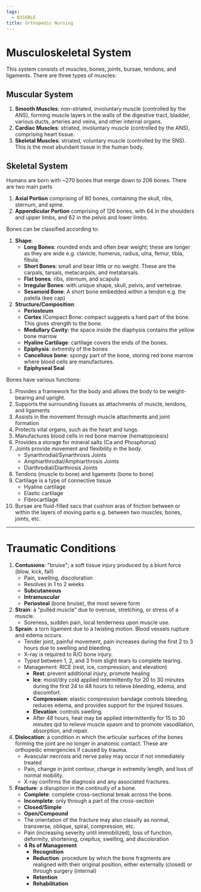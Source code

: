 ```yaml
---
tags:
  - B316RLE
title: Orthopedic Nursing
---
```

# Musculoskeletal System
This system consists of muscles, bones, joints, bursae, tendons, and ligaments. There are three types of muscles:
## Muscular System
1. **Smooth Muscles**: non-striated, involuntary muscle (controlled by the ANS), forming muscle layers in the walls of the digestive tract, bladder, various ducts, arteries and veins, and other internal organs.
2. **Cardiac Muscles**: striated, involuntary muscle (controlled by the ANS), comprising heart tissue.
3. **Skeletal Muscles**: striated, voluntary muscle (controlled by the SNS). This is the most abundant tissue in the human body.
## Skeletal System
Humans are born with ~270 bones that merge down to 206 bones. There are two main parts
1. **Axial Portion** comprising of 80 bones, containing the skull, ribs, sternum, and spine.
2. **Appendicular Portion** comprising of 126 bones, with 64 in the shoulders and upper limbs, and 62 in the pelvis and lower limbs.

Bones can be classified according to:
1. **Shape**:
	- **Long Bones**: rounded ends and often bear weight; these are longer as they are wide e.g. clavicle, humerus, radius, ulna, femur, tibia, fibula.
	- **Short Bones**: small and bear little or no weight. These are the carpals, tarsals, metacarpals, and metatarsals.
	- **Flat bones**: ribs, sternum, and scapula
	- **Irregular Bones**: with unique shape, skull, pelvis, and vertebrae.
	- **Sesamoid Bone**: A short bone embedded within a tendon e.g. the patella (kee cap)
2. **Structure/Composition**:
	- **Periosteum**
	- **Cortex** (Compact Bone: compact suggests a hard part of the bone. This gives strength to the bone.
	- **Medullary Cavity**: the space inside the diaphysis contains the yellow bone marrow
	- **Hyaline Cartilage**: cartilage covers the ends of the bones.
	- **Epiphysis**: extremity of the bones
	- **Cancellous bone**: spongy part of the bone, storing red bone marrow where blood cells are manufactures.
	- **Epiphyseal Seal**

Bones have various functions:
1. Provides a framework for the body and allows the body to be weight-bearing and upright.
2. Supports the surrounding tissues as attachments of muscle, tendons, and ligaments
3. Assists in the movement through muscle attachments and joint formation
4. Protects vital organs, such as the heart and lungs.
5. Manufactures blood cells in red bone marrow (hematopoiesis)
6. Provides a storage for mineral salts (Ca and Phosphorus)
7. Joints provide movement and flexibility in the body.
	- Synarthrodial/Synarthrosis Joints
	- Amphiarthrodial/Amphiarthrosis Joints
	- Diarthrodial/Diarthrosis Joints
8. Tendons (muscle to bone) and ligaments (bone to bone)
9. Cartilage is a type of connective tissue
	- Hyaline cartilage
	- Elastic cartilage
	- Fibrocartilage
10. Bursae are fluid-filled sacs that cushion aras of friction between or within the layers of moving parts e.g. between two muscles, bones, joints, etc.
___
# Traumatic Conditions
1. **Contusions**: "bruise"; a soft tissue injury produced by a blunt force (blow, kick, fall)
	- Pain, swelling, discoloration
	- Resolves in 1 to 2 weeks
	- **Subcutaneous**
	- **Intramuscular**
	- **Periosteal** (bone bruise), the most severe form
2. **Strain**: a "pulled muscle" due to overuse, stretching, or stress of a muscle.
	- Soreness, sudden pain, local tenderness upon muscle use.
3. **Sprain**: a torn ligament due to a twisting motion. Blood vessels rupture and edema occurs.
	- Tender joint, painful movement, pain increases during the first 2 to 3 hours due to swelling and bleeding.
	- X-ray is required to R/O bone injury.
	- Typed between 1, 2, and 3 from slight tears to complete tearing.
	- Management: RICE (rest, ice, compression, and elevation)
		- **Rest**: prevent additional injury, promote healing
		- **Ice**: moist/dry cold applied intermittently for 20 to 30 minutes during the first 24 to 48 hours to relieve bleeding, edema, and discomfort.
		- **Compression**: elastic compression bandage controls bleeding, reduces edema, and provides support for the injured tissues.
		- **Elevation**: controls swelling.
		- After 48 hours, heat may be applied intermittently for 15 to 30 minutes qid to relieve muscle spasm and to promote vasodilation, absorption, and repair.
4. **Dislocation**: a condition in which the articular surfaces of the bones forming the joint are no longer in anatomic contact. These are orthopedic emergencies if caused by trauma.
	- Avascular necrosis and nerve palsy may occur if not immediately treated
	- Pain, change in joint contour, change in extremity length, and loss of normal mobility.
	- X-ray confirms the diagnosis and any associated fractures.
5. **Fracture**: a disruption in the continuity of a bone.
	- **Complete**: complete cross-sectional break across the bone.
	- **Incomplete**: only through a part of the cross-section
	- **Closed/Simple**
	- **Open/Compound**
	- The orientation of the fracture may also classify as normal, transverse, oblique, spiral, compression, etc.
	- Pain (increasing severity until immobilized), loss of function, deformity, shortening, crepitus, swelling, and discoloration
	- **4 Rs of Management**
		- **Recognition**
		- **Reduction**: procedure by which the bone fragments are realigned with their original position, either externally (closed) or through surgery (internal)
		- **Retention**
		- **Rehabilitation**